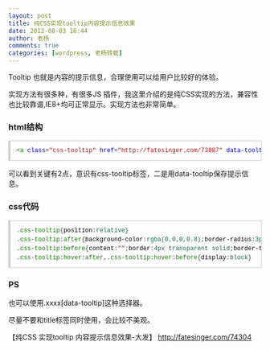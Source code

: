 ```yaml
---
layout: post
title: 纯CSS实现tooltip内容提示信息效果
date: 2012-08-03 16:44
author: 老杨
comments: true
categories: [wordpress, 老杨转载]
---
```

Tooltip 也就是内容的提示信息，合理使用可以给用户比较好的体验。

实现方法有很多种，有很多JS 插件，我这里介绍的是纯CSS实现的方法，兼容性也比较靠谱,IE8+均可正常显示。实现方法也非常简单。

<!--more-->

<h3>html结构</h3>

<pre style="margin:15px 0;font:100 12px/18px monaco, andale mono, courier new;padding:10px 12px;border:#ccc 1px solid;border-left-width:4px;background-color:#fefefe;box-shadow:0 0 4px #eee;word-break:break-all;word-wrap:break-word;color:#444"><span style="color:#170">&lt;a</span> <span style="color:#00c">class</span>=<span style="color:#a11">"css-tooltip"</span> <span style="color:#00c">href</span>=<span style="color:#a11">"http://fatesinger.com/73887"</span> <span style="color:#00c">data-tooltip</span>=<span style="color:#a11">"137 likes with 3.43k reads"</span><span style="color:#170">&gt;</span>WordPress Theme Pivot<span style="color:#170">&lt;/a</span><span style="color:#170">&gt;</span></pre>

可以看到关键有2点，意识有css-tooltip标签，二是用data-tooltip保存提示信息。

<h3>css代码</h3>

<pre style="margin:15px 0;font:100 12px/18px monaco, andale mono, courier new;padding:10px 12px;border:#ccc 1px solid;border-left-width:4px;background-color:#fefefe;box-shadow:0 0 4px #eee;word-break:break-all;word-wrap:break-word;color:#444">.<span style="color:#170">css-tooltip</span>{<span style="color:#000">position</span>:<span style="color:#164">relative</span>}<br>.<span style="color:#170">css-tooltip</span>:<span style="color:#170">after</span>{<span style="color:#000">background-color</span>:<span style="color:#164">rgba</span><span style="color:#164">(0</span>,<span style="color:#164">0</span>,<span style="color:#164">0</span>,<span style="color:#164">0.8</span><span style="color:#164">)</span>;<span style="color:#000">border-radius</span>:<span style="color:#164">3px</span>;<span style="color:#000">bottom</span>:<span style="color:#164">30px</span>;<span style="color:#000">color</span>:<span style="color:#219">#fff</span>;<span style="color:#000">content</span>:<span style="color:#164">attr</span><span style="color:#164">(data-tooltip</span><span style="color:#164">)</span>;<span style="color:#000">display</span>:<span style="color:#164">none</span>;<span style="color:#000">font-size</span>:<span style="color:#164">12px</span>;<span style="color:#000">left</span>:<span style="color:#164">50%</span>;<span style="color:#000">line-height</span>:<span style="color:#164">1.3</span>;<span style="color:#000">padding</span>:<span style="color:#164">5px</span>;<span style="color:#000">position</span>:<span style="color:#164">absolute</span>;<span style="color:#000">text-align</span>:<span style="color:#164">center</span>;<span style="color:#000">width</span>:<span style="color:#164">160px</span>;<span style="color:#000">margin-left</span>:<span style="color:#164">-85px</span>}<br>.<span style="color:#170">css-tooltip</span>:<span style="color:#170">before</span>{<span style="color:#000">content</span>:<span style="color:#a11">""</span>;<span style="color:#000">border</span>:<span style="color:#164">4px</span> <span style="color:#164">transparent</span> <span style="color:#164">solid</span>;<span style="color:#000">border-top-color</span>:<span style="color:#164">rgba</span><span style="color:#164">(0</span>,<span style="color:#164">0</span>,<span style="color:#164">0</span>,<span style="color:#164">0.8</span><span style="color:#164">)</span>;<span style="color:#000">position</span>:<span style="color:#164">absolute</span>;<span style="color:#000">bottom</span>:<span style="color:#164">22px</span>;<span style="color:#000">left</span>:<span style="color:#164">50%</span>;<span style="color:#000">display</span>:<span style="color:#164">none</span>;<span style="color:#000">margin-left</span>:<span style="color:#164">-4px</span>}<br>.<span style="color:#170">css-tooltip</span>:<span style="color:#170">hover</span>:<span style="color:#170">after</span>,.<span style="color:#170">css-tooltip</span>:<span style="color:#170">hover</span>:<span style="color:#170">before</span>{<span style="color:#000">display</span>:<span style="color:#164">block</span>}</pre>

<h3>PS</h3>

也可以使用.xxxx[data-tooltip]这种选择器。

尽量不要和title标签同时使用，会比较不美观。

【纯CSS 实现tooltip 内容提示信息效果-大发】 http://fatesinger.com/74304
